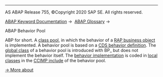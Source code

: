   

* * *

AS ABAP Release 755, ©Copyright 2020 SAP SE. All rights reserved.

[ABAP Keyword Documentation](javascript:call_link\('abenabap.htm'\)) →  [ABAP Glossary](javascript:call_link\('abenabap_glossary.htm'\)) → 

ABAP Behavior Pool

ABP for short. A [class pool](javascript:call_link\('abenclass_pool_glosry.htm'\) "Glossary Entry"), in which the behavior of a [RAP business object](javascript:call_link\('abenrap_bo_glosry.htm'\) "Glossary Entry") is implemented. A behavior pool is based on a [CDS behavior definition](javascript:call_link\('abencds_behavior_definition_glosry.htm'\) "Glossary Entry"). The [global class](javascript:call_link\('abenglobal_class_glosry.htm'\) "Glossary Entry") of a behavior pool is introduced with BP\_ but does not implement the behavior itself. The [behavior implementation](javascript:call_link\('abenbehavior_implement_glosry.htm'\) "Glossary Entry") is coded in [local classes](javascript:call_link\('abenlocal_class_glosry.htm'\) "Glossary Entry") in the [CCIMP include](javascript:call_link\('abenccimp_glosry.htm'\) "Glossary Entry") of the behavior pool.

[→ More about](javascript:call_link\('abenabap_behavior_pools.htm'\))